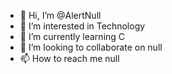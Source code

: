- 👋 Hi, I’m @AlertNull
- 👀 I’m interested in Technology
- 🌱 I’m currently learning C
- 💞️ I’m looking to collaborate on null
- 📫 How to reach me null

<!---
AlertNull/AlertNull is a ✨ special ✨ repository because its `README.md` (this file) appears on your GitHub profile.
You can click the Preview link to take a look at your changes.
--->
